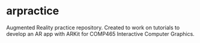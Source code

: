 # arpractice
Augmented Reality practice repository. Created to work on tutorials to develop an AR app with ARKit for COMP465 Interactive Computer Graphics.
